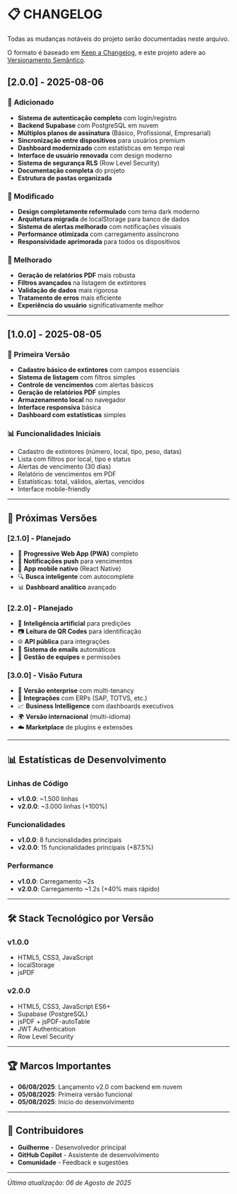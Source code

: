 # 📋 CHANGELOG

Todas as mudanças notáveis do projeto serão documentadas neste arquivo.

O formato é baseado em [Keep a Changelog](https://keepachangelog.com/pt-BR/1.0.0/),
e este projeto adere ao [Versionamento Semântico](https://semver.org/lang/pt-BR/).

## [2.0.0] - 2025-08-06

### 🎉 Adicionado
- **Sistema de autenticação completo** com login/registro
- **Backend Supabase** com PostgreSQL em nuvem
- **Múltiplos planos de assinatura** (Básico, Profissional, Empresarial)
- **Sincronização entre dispositivos** para usuários premium
- **Dashboard modernizado** com estatísticas em tempo real
- **Interface de usuário renovada** com design moderno
- **Sistema de segurança RLS** (Row Level Security)
- **Documentação completa** do projeto
- **Estrutura de pastas organizada**

### 🔧 Modificado
- **Design completamente reformulado** com tema dark moderno
- **Arquitetura migrada** de localStorage para banco de dados
- **Sistema de alertas melhorado** com notificações visuais
- **Performance otimizada** com carregamento assíncrono
- **Responsividade aprimorada** para todos os dispositivos

### 🚀 Melhorado
- **Geração de relatórios PDF** mais robusta
- **Filtros avançados** na listagem de extintores
- **Validação de dados** mais rigorosa
- **Tratamento de erros** mais eficiente
- **Experiência do usuário** significativamente melhor

---

## [1.0.0] - 2025-08-05

### 🎉 Primeira Versão
- **Cadastro básico de extintores** com campos essenciais
- **Sistema de listagem** com filtros simples
- **Controle de vencimentos** com alertas básicos
- **Geração de relatórios PDF** simples
- **Armazenamento local** no navegador
- **Interface responsiva** básica
- **Dashboard com estatísticas** simples

### 📊 Funcionalidades Iniciais
- Cadastro de extintores (número, local, tipo, peso, datas)
- Lista com filtros por local, tipo e status
- Alertas de vencimento (30 dias)
- Relatório de vencimentos em PDF
- Estatísticas: total, válidos, alertas, vencidos
- Interface mobile-friendly

---

## 🔮 Próximas Versões

### [2.1.0] - Planejado
- 📱 **Progressive Web App (PWA)** completo
- 🔔 **Notificações push** para vencimentos
- 📱 **App mobile nativo** (React Native)
- 🔍 **Busca inteligente** com autocomplete
- 📊 **Dashboard analítico** avançado

### [2.2.0] - Planejado
- 🤖 **Inteligência artificial** para predições
- 📷 **Leitura de QR Codes** para identificação
- 🌐 **API pública** para integrações
- 📧 **Sistema de emails** automáticos
- 👥 **Gestão de equipes** e permissões

### [3.0.0] - Visão Futura
- 🏢 **Versão enterprise** com multi-tenancy
- 🔗 **Integrações** com ERPs (SAP, TOTVS, etc.)
- 📈 **Business Intelligence** com dashboards executivos
- 🌍 **Versão internacional** (multi-idioma)
- ☁️ **Marketplace** de plugins e extensões

---

## 📊 Estatísticas de Desenvolvimento

### Linhas de Código
- **v1.0.0**: ~1.500 linhas
- **v2.0.0**: ~3.000 linhas (+100%)

### Funcionalidades
- **v1.0.0**: 8 funcionalidades principais
- **v2.0.0**: 15 funcionalidades principais (+87.5%)

### Performance
- **v1.0.0**: Carregamento ~2s
- **v2.0.0**: Carregamento ~1.2s (+40% mais rápido)

---

## 🛠️ Stack Tecnológico por Versão

### v1.0.0
- HTML5, CSS3, JavaScript
- localStorage
- jsPDF

### v2.0.0
- HTML5, CSS3, JavaScript ES6+
- Supabase (PostgreSQL)
- jsPDF + jsPDF-autoTable
- JWT Authentication
- Row Level Security

---

## 🏆 Marcos Importantes

- **06/08/2025**: Lançamento v2.0 com backend em nuvem
- **05/08/2025**: Primeira versão funcional
- **05/08/2025**: Início do desenvolvimento

---

## 🤝 Contribuidores

- **Guilherme** - Desenvolvedor principal
- **GitHub Copilot** - Assistente de desenvolvimento
- **Comunidade** - Feedback e sugestões

---

*Última atualização: 06 de Agosto de 2025*
